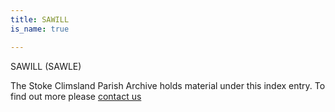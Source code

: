 ```yaml
---
title: SAWILL
is_name: true

---
```


SAWILL (SAWLE)


The Stoke Climsland Parish Archive holds material under this index entry. To find out more please [contact us](/contact/)
